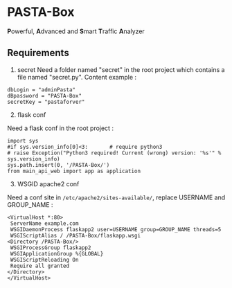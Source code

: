 # PASTA-Box

**P**owerful, **A**dvanced and **S**mart **T**raffic **A**nalyzer

## Requirements

1. secret
Need a folder named "secret" in the root project which contains a file named "secret.py". 
Content example :  
``` text
dbLogin = "adminPasta"  
dBpassword = "PASTA-Box"  
secretKey = "pastaforver"
```  

2.  flask conf

Need a flask conf in the root project :
```text
import sys
#if sys.version_info[0]<3:       # require python3
# raise Exception("Python3 required! Current (wrong) version: '%s'" % sys.version_info)
sys.path.insert(0, '/PASTA-Box/')
from main_api_web import app as application
```

3. WSGID apache2 conf

Need a conf site in `/etc/apache2/sites-available/`, replace USERNAME and GROUP_NAME : 
``` text
<VirtualHost *:80>
 ServerName example.com
 WSGIDaemonProcess flaskapp2 user=USERNAME group=GROUP_NAME threads=5
 WSGIScriptAlias / /PASTA-Box/flaskapp.wsgi
<Directory /PASTA-Box/>
 WSGIProcessGroup flaskapp2
 WSGIApplicationGroup %{GLOBAL}
 WSGIScriptReloading On
 Require all granted
</Directory>
</VirtualHost>
```
